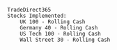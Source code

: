 <code>
TradeDirect365
Stocks Implemented:
    UK 100 - Rolling Cash
    Germany 40 - Rolling Cash
    US Tech 100 - Rolling Cash
    Wall Street 30 - Rolling Cash</code>
